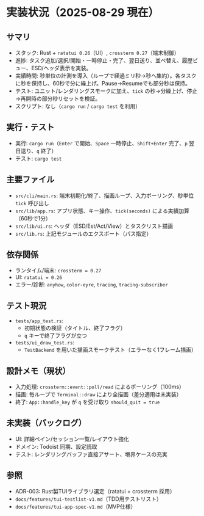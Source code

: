 # 実装状況（2025-08-29 現在）

## サマリ
- スタック: Rust + `ratatui 0.26`（UI）, `crossterm 0.27`（端末制御）
- 進捗: タスク追加/選択/開始・一時停止・完了、翌日送り、並べ替え、履歴ビュー、ESD/ヘッダ表示を実装。
- 実績時間: 秒単位の計測を導入（ループで経過ミリ秒→秒へ集約）。各タスクに秒を保持し、60秒で分に繰上げ。Pause→Resumeでも部分秒は保持。
- テスト: ユニット/レンダリングスモークに加え、`tick` の秒→分繰上げ、停止→再開時の部分秒リセットを検証。
- スクリプト: なし（`cargo run` / `cargo test` を利用）

## 実行・テスト
- 実行: `cargo run`（`Enter` で開始、`Space` 一時停止、`Shift+Enter` 完了、`p` 翌日送り、`q` 終了）
- テスト: `cargo test`

## 主要ファイル
- `src/cli/main.rs`: 端末初期化/終了、描画ループ、入力ポーリング、秒単位 `tick` 呼び出し
- `src/lib/app.rs`: アプリ状態、キー操作、`tick(seconds)` による実績加算（60秒で1分）
- `src/lib/ui.rs`: ヘッダ（ESD/Est/Act/View）とタスクリスト描画
- `src/lib.rs`: 上記モジュールのエクスポート（パス指定）

## 依存関係
- ランタイム/端末: `crossterm = 0.27`
- UI: `ratatui = 0.26`
- エラー/診断: `anyhow`, `color-eyre`, `tracing`, `tracing-subscriber`

## テスト現況
- `tests/app_test.rs`:
  - 初期状態の検証（タイトル、終了フラグ）
  - `q` キーで終了フラグが立つ
- `tests/ui_draw_test.rs`:
  - `TestBackend` を用いた描画スモークテスト（エラーなく1フレーム描画）

## 設計メモ（現状）
- 入力処理: `crossterm::event::poll/read` によるポーリング（100ms）
- 描画: 毎ループで `Terminal::draw` により全描画（差分適用は未実装）
- 終了: `App::handle_key` が `q` を受け取り `should_quit = true`

## 未実装（バックログ）
- UI: 詳細ペイン/セッション一覧/レイアウト強化
- ドメイン: Todoist 同期、設定読取
- テスト: レンダリングバッファ直接アサート、境界ケースの充実

## 参照
- ADR-003: Rust製TUIライブラリ選定（ratatui + crossterm 採用）
- `docs/features/tui-testlist-v1.md`（TDD用テストリスト）
- `docs/features/tui-app-spec-v1.md`（MVP仕様）
